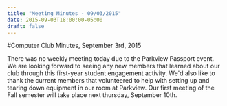 ```yaml
---
title: "Meeting Minutes - 09/03/2015"
date: 2015-09-03T18:00:00-05:00
draft: false
---
```


#Computer Club Minutes, September 3rd, 2015

There was no weekly meeting today due to the Parkview Passport event. We are looking forward to seeing any new members that learned about our club through this first-year student engagement activity. We'd also like to thank the current members that volunteered to help with setting up and tearing down equipment in our room at Parkview. Our first meeting of the Fall semester will take place next thursday, September 10th.
